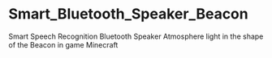 # Smart_Bluetooth_Speaker_Beacon
Smart Speech Recognition Bluetooth Speaker Atmosphere light in the shape of the Beacon in game Minecraft
